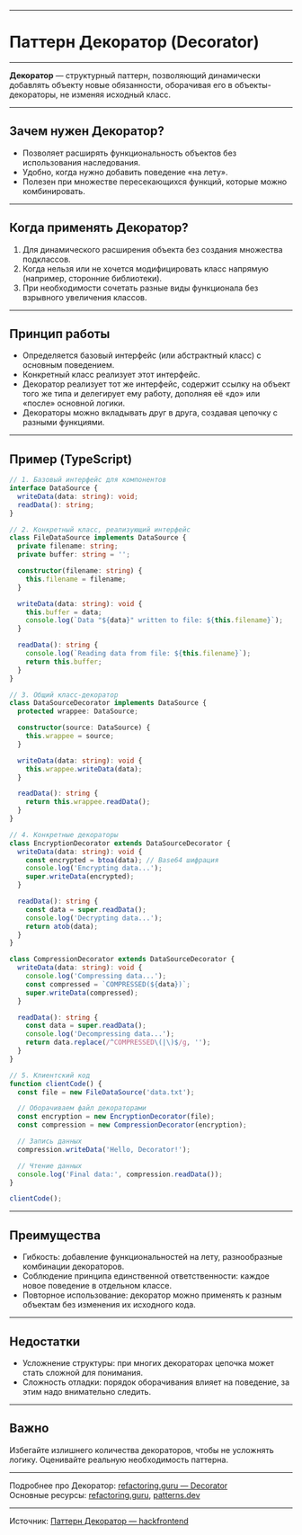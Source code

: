 
---

# Паттерн Декоратор (Decorator)

---

**Декоратор** — структурный паттерн, позволяющий динамически добавлять объекту новые обязанности, оборачивая его в объекты-декораторы, не изменяя исходный класс.

---

## Зачем нужен Декоратор?

- Позволяет расширять функциональность объектов без использования наследования.
- Удобно, когда нужно добавить поведение «на лету».
- Полезен при множестве пересекающихся функций, которые можно комбинировать.

---

## Когда применять Декоратор?

1. Для динамического расширения объекта без создания множества подклассов.
2. Когда нельзя или не хочется модифицировать класс напрямую (например, сторонние библиотеки).
3. При необходимости сочетать разные виды функционала без взрывного увеличения классов.

---

## Принцип работы

- Определяется базовый интерфейс (или абстрактный класс) с основным поведением.
- Конкретный класс реализует этот интерфейс.
- Декоратор реализует тот же интерфейс, содержит ссылку на объект того же типа и делегирует ему работу, дополняя её «до» или «после» основной логики.
- Декораторы можно вкладывать друг в друга, создавая цепочку с разными функциями.

---

## Пример (TypeScript)

```ts
// 1. Базовый интерфейс для компонентов
interface DataSource {
  writeData(data: string): void;
  readData(): string;
}

// 2. Конкретный класс, реализующий интерфейс
class FileDataSource implements DataSource {
  private filename: string;
  private buffer: string = '';

  constructor(filename: string) {
    this.filename = filename;
  }

  writeData(data: string): void {
    this.buffer = data;
    console.log(`Data "${data}" written to file: ${this.filename}`);
  }

  readData(): string {
    console.log(`Reading data from file: ${this.filename}`);
    return this.buffer;
  }
}

// 3. Общий класс-декоратор
class DataSourceDecorator implements DataSource {
  protected wrappee: DataSource;

  constructor(source: DataSource) {
    this.wrappee = source;
  }

  writeData(data: string): void {
    this.wrappee.writeData(data);
  }

  readData(): string {
    return this.wrappee.readData();
  }
}

// 4. Конкретные декораторы
class EncryptionDecorator extends DataSourceDecorator {
  writeData(data: string): void {
    const encrypted = btoa(data); // Base64 шифрация
    console.log('Encrypting data...');
    super.writeData(encrypted);
  }

  readData(): string {
    const data = super.readData();
    console.log('Decrypting data...');
    return atob(data);
  }
}

class CompressionDecorator extends DataSourceDecorator {
  writeData(data: string): void {
    console.log('Compressing data...');
    const compressed = `COMPRESSED(${data})`;
    super.writeData(compressed);
  }

  readData(): string {
    const data = super.readData();
    console.log('Decompressing data...');
    return data.replace(/^COMPRESSED\(|\)$/g, '');
  }
}

// 5. Клиентский код
function clientCode() {
  const file = new FileDataSource('data.txt');

  // Оборачиваем файл декораторами
  const encryption = new EncryptionDecorator(file);
  const compression = new CompressionDecorator(encryption);

  // Запись данных
  compression.writeData('Hello, Decorator!');

  // Чтение данных
  console.log('Final data:', compression.readData());
}

clientCode();
```

---

## Преимущества

- Гибкость: добавление функциональностей на лету, разнообразные комбинации декораторов.
- Соблюдение принципа единственной ответственности: каждое новое поведение в отдельном классе.
- Повторное использование: декоратор можно применять к разным объектам без изменения их исходного кода.

---

## Недостатки

- Усложнение структуры: при многих декораторах цепочка может стать сложной для понимания.
- Сложность отладки: порядок оборачивания влияет на поведение, за этим надо внимательно следить.

---

## Важно

Избегайте излишнего количества декораторов, чтобы не усложнять логику. Оценивайте реальную необходимость паттерна.

---

Подробнее про Декоратор: [refactoring.guru — Decorator](https://refactoring.guru/ru/design-patterns/decorator)  
Основные ресурсы: [refactoring.guru](https://refactoring.guru/ru/), [patterns.dev](https://www.patterns.dev)

---

Источник: [Паттерн Декоратор — hackfrontend](https://www.hackfrontend.com/docs/patterns/decorator)
